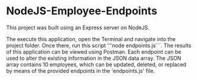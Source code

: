 # NodeJS-Employee-Endpoints
This project was built using an Express server on NodeJS.

The execute this application, open the Terminal and navigate into the project folder. Once there, run this script '''node endpoints.js```.
The results of this application can be viewed using Postman. Each endpoint can be used to alter the existing information in the JSON data array.
The JSON array contains 10 employees, which can be updated, deleted, or replaced by means of the provided endpoints in the 'endpoints.js' file.
